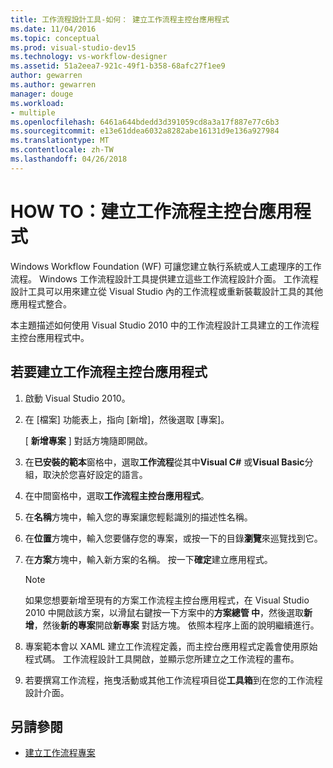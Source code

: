 ```yaml
---
title: 工作流程設計工具-如何： 建立工作流程主控台應用程式
ms.date: 11/04/2016
ms.topic: conceptual
ms.prod: visual-studio-dev15
ms.technology: vs-workflow-designer
ms.assetid: 51a2eea7-921c-49f1-b358-68afc27f1ee9
author: gewarren
ms.author: gewarren
manager: douge
ms.workload:
- multiple
ms.openlocfilehash: 6461a644bdedd3d391059cd8a3a17f887e77c6b3
ms.sourcegitcommit: e13e61ddea6032a8282abe16131d9e136a927984
ms.translationtype: MT
ms.contentlocale: zh-TW
ms.lasthandoff: 04/26/2018
---
```

# <a name="how-to-create-a-workflow-console-application"></a>HOW TO：建立工作流程主控台應用程式

Windows Workflow Foundation (WF) 可讓您建立執行系統或人工處理序的工作流程。 Windows 工作流程設計工具提供建立這些工作流程設計介面。 工作流程設計工具可以用來建立從 Visual Studio 內的工作流程或重新裝載設計工具的其他應用程式整合。

本主題描述如何使用 Visual Studio 2010 中的工作流程設計工具建立的工作流程主控台應用程式中。

## <a name="to-create-a-workflow-console-application"></a>若要建立工作流程主控台應用程式

1.  啟動 Visual Studio 2010。

2.  在 [檔案] 功能表上，指向 [新增]，然後選取 [專案]。

     [ **新增專案** ] 對話方塊隨即開啟。

3.  在**已安裝的範本**窗格中，選取**工作流程**從其中**Visual C#** 或**Visual Basic**分組，取決於您喜好設定的語言。

4.  在中間窗格中，選取**工作流程主控台應用程式**。

5.  在**名稱**方塊中，輸入您的專案讓您輕鬆識別的描述性名稱。

6.  在**位置**方塊中，輸入您要儲存您的專案，或按一下的目錄**瀏覽**來巡覽找到它。

7.  在**方案**方塊中，輸入新方案的名稱。 按一下**確定**建立應用程式。

    > [!NOTE]
    > 如果您想要新增至現有的方案工作流程主控台應用程式，在 Visual Studio 2010 中開啟該方案，以滑鼠右鍵按一下方案中的**方案總管 中**，然後選取**新增**，然後**新的專案**開啟**新專案** 對話方塊。 依照本程序上面的說明繼續進行。

8.  專案範本會以 XAML 建立工作流程定義，而主控台應用程式定義會使用原始程式碼。 工作流程設計工具開啟，並顯示您所建立之工作流程的畫布。

9. 若要撰寫工作流程，拖曳活動或其他工作流程項目從**工具箱**到在您的工作流程設計介面。

## <a name="see-also"></a>另請參閱

- [建立工作流程專案](../workflow-designer/creating-a-workflow-project.md)